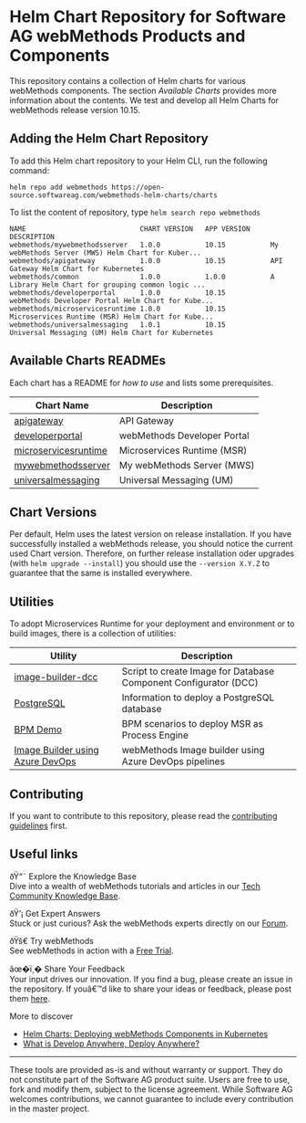 # Helm Chart Repository for Software AG webMethods Products and Components

This repository contains a collection of Helm charts for various webMethods components. The section *Available Charts* provides more information about the contents. We test and develop all Helm Charts for webMethods release version 10.15.

## Adding the Helm Chart Repository

To add this Helm chart repository to your Helm CLI, run the following command:

```shell
helm repo add webmethods https://open-source.softwareag.com/webmethods-helm-charts/charts
```

To list the content of repository, type `helm search repo webmethods`

```
NAME                            CHART VERSION   APP VERSION     DESCRIPTION
webmethods/mywebmethodsserver   1.0.0           10.15           My webMethods Server (MWS) Helm Chart for Kuber...
webmethods/apigateway           1.0.0           10.15           API Gateway Helm Chart for Kubernetes
webmethods/common               1.0.0           1.0.0           A Library Helm Chart for grouping common logic ...
webmethods/developerportal      1.0.0           10.15           webMethods Developer Portal Helm Chart for Kube...
webmethods/microservicesruntime 1.0.0           10.15           Microservices Runtime (MSR) Helm Chart for Kube...
webmethods/universalmessaging   1.0.1           10.15           Universal Messaging (UM) Helm Chart for Kubernetes
```

## Available Charts READMEs

Each chart has a README for *how to use* and lists some prerequisites.

| Chart Name | Description |
| --- | --- |
| [apigateway](https://github.com/SoftwareAG/webmethods-helm-charts/blob/main/apigateway/helm/README.md) | API Gateway |
| [developerportal](https://github.com/SoftwareAG/webmethods-helm-charts/blob/main/developerportal/helm/README.md) | webMethods Developer Portal |
| [microservicesruntime](https://github.com/SoftwareAG/webmethods-helm-charts/blob/main/microservicesruntime/helm/README.md) | Microservices Runtime (MSR) |
| [mywebmethodsserver](https://github.com/SoftwareAG/webmethods-helm-charts/blob/main/mywebmethodsserver/helm/README.md) | My webMethods Server (MWS) |
| [universalmessaging](https://github.com/SoftwareAG/webmethods-helm-charts/blob/main/universalmessaging/helm/README.md) | Universal Messaging (UM) |

## Chart Versions

Per default, Helm uses the latest version on release installation. If you have successfully installed a webMethods release, you should notice the current used Chart version. Therefore, on further release installation oder upgrades (with `helm upgrade --install`) you should use the `--version X.Y.Z` to guarantee that the same is installed everywhere.

## Utilities

To adopt Microservices Runtime for your deployment and environment or to build images, there is a collection of utilities:

| Utility | Description |
| --- | --- |
| [image-builder-dcc](https://github.com/SoftwareAG/webmethods-helm-charts/blob/main/utils/image-builder-dcc/README.md) | Script to create Image for Database Component Configurator (DCC) |
| [PostgreSQL](https://github.com/SoftwareAG/webmethods-helm-charts/blob/main/utils/postgresql/README.md) | Information to deploy a PostgreSQL database |
| [BPM Demo](https://github.com/SoftwareAG/webmethods-helm-charts/blob/main/utils/bpm-demo/README.md) | BPM scenarios to deploy MSR as Process Engine |
| [Image Builder using Azure DevOps](https://github.com/SoftwareAG/webmethods-helm-charts/blob/main/utils/image-builder-using-azure-devops/README.md) | webMethods Image builder using Azure DevOps pipelines |

## Contributing

If you want to contribute to this repository, please read the [contributing guidelines](./CONTRIBUTING.md) first.

## Useful links   

ðŸ“˜ Explore the Knowledge Base    
Dive into a wealth of webMethods tutorials and articles in our [Tech Community Knowledge Base](https://tech.forums.softwareag.com/tags/c/knowledge-base/6/webmethods).  

ðŸ’¡ Get Expert Answers    
Stuck or just curious? Ask the webMethods experts directly on our [Forum](https://tech.forums.softwareag.com/tags/c/forum/1/webMethods).  

ðŸš€ Try webMethods    
See webMethods in action with a [Free Trial](https://techcommunity.softwareag.com/en_en/downloads.html).   

âœ�ï¸� Share Your Feedback    
Your input drives our innovation. If you find a bug, please create an issue in the repository. If youâ€™d like to share your ideas or feedback, please post them [here](https://tech.forums.softwareag.com/c/feedback/2).   

More to discover
* [Helm Charts: Deploying webMethods Components in Kubernetes](https://tech.forums.softwareag.com/t/helm-charts-deploying-webmethods-components-in-kubernetes/285781)  
* [What is Develop Anywhere, Deploy Anywhere?](https://tech.forums.softwareag.com/t/what-is-develop-anywhere-deploy-anywhere/284756)  
------------
These tools are provided as-is and without warranty or support. They do not constitute part of the Software AG product suite. Users are free to use, fork and modify them, subject to the license agreement. While Software AG welcomes contributions, we cannot guarantee to include every contribution in the master project.
